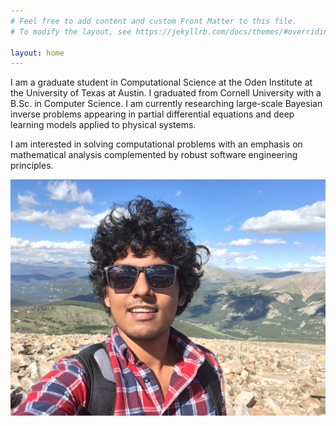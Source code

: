 ```yaml
---
# Feel free to add content and custom Front Matter to this file.
# To modify the layout, see https://jekyllrb.com/docs/themes/#overriding-theme-defaults

layout: home
---
```


I am a graduate student in Computational Science at the Oden Institute at  the University of Texas at Austin. I graduated from Cornell University with a B.Sc. in Computer Science. I am currently researching large-scale Bayesian inverse problems appearing in partial differential equations and deep learning models applied to physical systems.

I am interested in solving computational problems with an emphasis on mathematical analysis complemented by robust software engineering principles. 

![Me](/assets/images/me.JPG)

